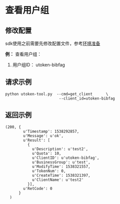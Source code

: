 # 查看用户组


## 修改配置
sdk使用之前需要先修改配置文件，参考[环境准备](/utoken/sdk/prerequisites)


**例：** 查看用户组：

1.  用户组ID： utoken-bibfag

## 请求示例

``` 
python utoken-tool.py  --cmd=get_client      \
                        --client_id=utoken-bibfag      
```

## 返回示例

    (200, {
            u'Timestamp': 1538292857, 
            u'Message': u'ok', 
            u'Result': [
              {
                u'Description': u'test2', 
                u'Quota': 10, 
                u'ClientID': u'utoken-bibfag', 
                u'BusinessGroup': u'test', 
                u'ModifyTime': 1538321557, 
                u'TokenNum': 0, 
                u'CreateTime': 1538321397, 
                u'ClientName': u'test2'
              }], 
            u'RetCode': 0
          }
      )
